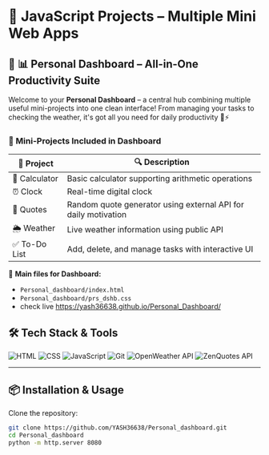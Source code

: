 # 🌟 JavaScript Projects – Multiple Mini Web Apps  

## 🚀 📊 Personal Dashboard – All-in-One Productivity Suite  

Welcome to your **Personal Dashboard** – a central hub combining multiple useful mini-projects into one clean interface! From managing your tasks to checking the weather, it's got all you need for daily productivity 💼⚡  

### 🧩 Mini-Projects Included in Dashboard
| 🚀 Project     | 🔍 Description                                               |
|---------------|--------------------------------------------------------------|
| 🧮 Calculator  | Basic calculator supporting arithmetic operations           |
| ⏰ Clock       | Real-time digital clock                                      |
| 📜 Quotes      | Random quote generator using external API for daily motivation|
| 🌦️ Weather     | Live weather information using public API                   |
| ✅ To-Do List  | Add, delete, and manage tasks with interactive UI            |

📂 **Main files for Dashboard:**
- `Personal_dashboard/index.html`
- `Personal_dashboard/prs_dshb.css`
- check live https://yash36638.github.io/Personal_Dashboard/
  
## 🛠️ Tech Stack & Tools  

![HTML](https://img.shields.io/badge/HTML5-E34F26?style=for-the-badge&logo=html5&logoColor=white)
![CSS](https://img.shields.io/badge/CSS3-1572B6?style=for-the-badge&logo=css3&logoColor=white)
![JavaScript](https://img.shields.io/badge/JavaScript-F7DF1E?style=for-the-badge&logo=javascript&logoColor=black)
![Git](https://img.shields.io/badge/Git-F05032?style=for-the-badge&logo=git&logoColor=white)
![OpenWeather API](https://img.shields.io/badge/OpenWeather-API-orange?style=for-the-badge)
![ZenQuotes API](https://img.shields.io/badge/ZenQuotes-API-lightgrey?style=for-the-badge)

---

## 📦 Installation & Usage  

Clone the repository:
```bash
git clone https://github.com/YASH36638/Personal_dashboard.git
cd Personal_dashboard
python -m http.server 8080
